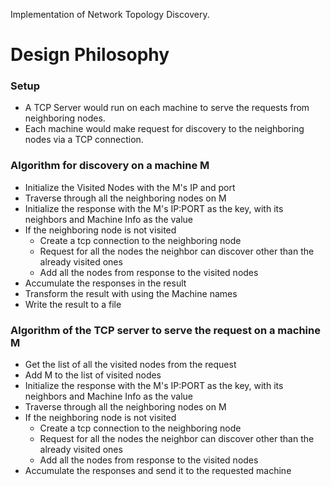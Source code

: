 Implementation of Network Topology Discovery.

# Design Philosophy

### Setup
* A TCP Server would run on each machine to serve the requests from neighboring nodes.
* Each machine would make request for discovery to the neighboring nodes via a TCP connection.

### Algorithm for discovery on a machine M
* Initialize the Visited Nodes with the M's IP and port
* Traverse through all the neighboring nodes on M
* Initialize the response with the M's IP:PORT as the key, with its neighbors and Machine Info as the value
* If the neighboring node is not visited
    * Create a tcp connection to the neighboring node
    * Request for all the nodes the neighbor can discover other than the already visited ones
    * Add all the nodes from response to the visited nodes
* Accumulate the responses in the result
* Transform the result with using the Machine names
* Write the result to a file

### Algorithm of the TCP server to serve the request on a machine M
* Get the list of all the visited nodes from the request
* Add M to the list of visited nodes
* Initialize the response with the M's IP:PORT as the key, with its neighbors and Machine Info as the value
* Traverse through all the neighboring nodes on M
* If the neighboring node is not visited
    * Create a tcp connection to the neighboring node
    * Request for all the nodes the neighbor can discover other than the already visited ones
    * Add all the nodes from response to the visited nodes
* Accumulate the responses and send it to the requested machine